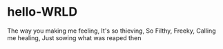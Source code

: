 # hello-WRLD

The way you making me feeling, It's so thieving, So Filthy, Freeky, Calling me healing, Just sowing what was reaped then
